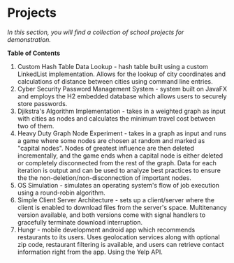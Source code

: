 # Projects

*In this section, you will find a collection of school projects for demonstration.*

**Table of Contents**
1. Custom Hash Table Data Lookup - hash table built using a custom LinkedList implementation. Allows for the lookup of city coordinates and calculations of distance between cities using command line entries.
2. Cyber Security Password Management System - system built on JavaFX and employs the H2 embedded database which allows users to securely store passwords.
3. Djikstra's Algorithm Implementation - takes in a weighted graph as input with cities as nodes and calculates the minimum travel cost between two of them.
4. Heavy Duty Graph Node Experiment - takes in a graph as input and runs a game where some nodes are chosen at random and marked as "capital nodes". Nodes of greatest influence are then deleted incrementally, and the game ends when a capital node is either deleted or completely disconnected from the rest of the graph. Data for each iteration is output and can be used to analyze best practices to ensure the the non-deletion/non-disconnection of important nodes.
5. OS Simulation - simulates an operating system's flow of job execution using a round-robin algorithm.
6. Simple Client Server Architecture - sets up a client/server where the client is enabled to download files from the server's space. Multitenancy version available, and both versions come with signal handlers to gracefully terminate download interruption.
7. Hungr - mobile development android app which recommends restaurants to its users. Uses geolocation services along with optional zip code, restaurant filtering is available, and users can retrieve contact information right from the app. Using the Yelp API.

